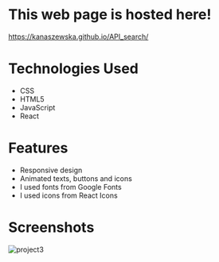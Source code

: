 # This web page is hosted here!
https://kanaszewska.github.io/API_search/


# Technologies Used
* CSS
* HTML5
* JavaScript
* React

# Features
* Responsive design
* Animated texts, buttons and icons
* I used fonts from Google Fonts
* I used icons from React Icons


# Screenshots


![project3](https://user-images.githubusercontent.com/106904594/204536472-1f425855-040f-48b4-af3d-3fc645278b75.jpg)

